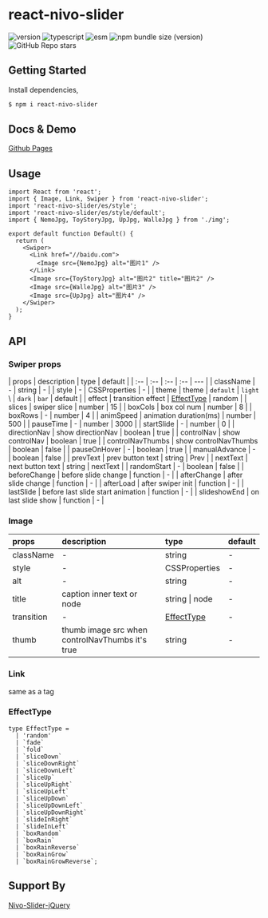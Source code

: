 # react-nivo-slider

![version](https://img.shields.io/github/package-json/v/happy-func/react-nivo-slider/main) ![typescript](https://img.shields.io/npm/types/react-nivo-slider) ![esm](https://img.shields.io/static/v1?label=build&message=esm&color=blue) ![npm bundle size (version)](https://img.shields.io/bundlephobia/min/react-nivo-slider/1.0.0) ![GitHub Repo stars](https://img.shields.io/github/stars/happy-func/react-swim-button?style=social)

## Getting Started

Install dependencies,

```bash
$ npm i react-nivo-slider
```

## Docs & Demo

[Github Pages](https://happy-func.github.io/react-nivo-slider/)

## Usage

```tsx
import React from 'react';
import { Image, Link, Swiper } from 'react-nivo-slider';
import 'react-nivo-slider/es/style';
import 'react-nivo-slider/es/style/default';
import { NemoJpg, ToyStoryJpg, UpJpg, WalleJpg } from './img';

export default function Default() {
  return (
    <Swiper>
      <Link href="//baidu.com">
        <Image src={NemoJpg} alt="图片1" />
      </Link>
      <Image src={ToyStoryJpg} alt="图片2" title="图片2" />
      <Image src={WalleJpg} alt="图片3" />
      <Image src={UpJpg} alt="图片4" />
    </Swiper>
  );
}
```

## API

### Swiper props

| props | description | type | default |
| :-- | :-- | :-- | :-- | --- |
| className | - | string | - |
| style | - | CSSProperties | - |
| theme | theme | `default` \| `light` \  | `dark` \| `bar` | default |
| effect | transition effect | [EffectType](./#effecttype) | random |
| slices | swiper slice | number | 15 |
| boxCols | box col num | number | 8 |
| boxRows | - | number | 4 |
| animSpeed | animation duration(ms) | number | 500 |
| pauseTime | - | number | 3000 |
| startSlide | - | number | 0 |
| directionNav | show directionNav | boolean | true |
| controlNav | show controlNav | boolean | true |
| controlNavThumbs | show controlNavThumbs | boolean | false |
| pauseOnHover | - | boolean | true |
| manualAdvance | - | boolean | false |
| prevText | prev button text | string | Prev |
| nextText | next button text | string | nextText |
| randomStart | - | boolean | false |
| beforeChange | before slide change | function | - |
| afterChange | after slide change | function | - |
| afterLoad | after swiper init | function | - |
| lastSlide | before last slide start animation | function | - |
| slideshowEnd | on last slide show | function | - |

### Image

| props | description | type | default |
| :-- | :-- | :-- | :-- |
| className | - | string | - |
| style | - | CSSProperties | - |
| alt | - | string | - |
| title | caption inner text or node | string \| node | - |
| transition | - | [EffectType](./#effecttype) | - |
| thumb | thumb image src when controlNavThumbs it's true | string | - |

### Link

same as a tag

### EffectType

```tsx
type EffectType =
  | 'random'
  | `fade`
  | `fold`
  | `sliceDown`
  | `sliceDownRight`
  | `sliceDownLeft`
  | `sliceUp`
  | `sliceUpRight`
  | `sliceUpLeft`
  | `sliceUpDown`
  | `sliceUpDownLeft`
  | `sliceUpDownRight`
  | `slideInRight`
  | `slideInLeft`
  | `boxRandom`
  | `boxRain`
  | `boxRainReverse`
  | `boxRainGrow`
  | `boxRainGrowReverse`;
```

## Support By

[Nivo-Slider-jQuery](https://github.com/Codeinwp/Nivo-Slider-jQuery)

